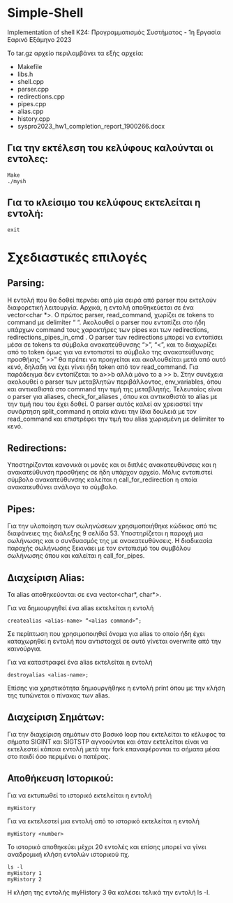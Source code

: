 # Simple-Shell
Implementation of shell 
Κ24: Προγραμματισμός Συστήματος - 1η Εργασία
Εαρινό Εξάμηνο 2023

Το tar.gz αρχείο περιλαμβάνει τα εξής αρχεία:


* Makefile
* libs.h
* shell.cpp
* parser.cpp
* redirections.cpp
* pipes.cpp
* alias.cpp
* history.cpp
* syspro2023_hw1_completion_report_1900266.docx


##  Για την εκτέλεση του κελύφους καλούνται οι εντολες:

    Make        
    ./mysh


##  Για το κλείσιμο του κελύφους εκτελείται η εντολή:

    exit


# Σχεδιαστικές επιλογές


##  Parsing:


Η εντολή που θα δοθεί περνάει από μία σειρά από parser που εκτελούν διαφορετική λειτουργία. Αρχικά, η εντολή αποθηκεύεται σε ένα vector<char *>. Ο πρώτος parser, read_command,  χωρίζει σε tokens το command με delimiter “ “. Ακολουθεί ο parser που εντοπίζει στο ήδη υπάρχων command τους χαρακτήρες των pipes και των redirections,  redirections_pipes_in_cmd . Ο parser των redirections μπορεί να εντοπίσει μέσα σε tokens τα σύμβολα ανακατεύθυνσης “>”, “<”, και το διαχωρίζει από το token όμως για να εντοπιστεί το σύμβολο της ανακατεύθυνσης προσθήκης ” >>” θα πρέπει να προηγείται και ακολουθείται μετά από αυτό κενό, δηλαδη να έχει γίνει ήδη token από τον read_command. Για παράδειγμα δεν εντοπίζεται το 
a>>b αλλά μόνο το a >> b. Στην συνέχεια ακολουθεί ο parser των μεταβλητών περιβάλλοντος, env_variables, όπου και αντικαθιστά στο command την τιμή της μεταβλητής. Τελευταίος είναι ο parser για aliases, check_for_aliases ,  όπου και αντικαθιστά το alias με την τιμή που του έχει δοθεί. Ο parser αυτός καλεί αν χρειαστεί την  συνάρτηση split_command η οποία κάνει την ίδια δουλειά με τον read_command και επιστρέφει την τιμή του alias χωρισμένη με delimiter το κενό. 




##  Redirections: 


Υποστηρίζονται κανονικά οι μονές και οι διπλές ανακατευθύνσεις και η ανακατεύθυνση προσθήκης σε ήδη υπάρχον αρχείο. Μόλις εντοπιστεί σύμβολο ανακατεύθυνσης καλείται η call_for_redirection η οποία ανακατευθύνει ανάλογα το σύμβολο.


##  Pipes: 


Για την υλοποίηση των σωληνώσεων χρησιμοποιήθηκε κώδικας από τις διαφάνειες της διάλεξης 9 σελίδα 53. Υποστηρίζεται η παροχή μια σωλήνωσης και ο συνδυασμός της με ανακατευθύνσεις. Η διαδικασία παροχής σωλήνωσης ξεκινάει με τον εντοπισμό του συμβόλου σωλήνωσης όπου και καλείται η call_for_pipes.


##  Διαχείριση Alias: 


Τα alias αποθηκεύονται σε ενα vector<char*, char*>. 


Για να δημιουργηθεί ένα alias εκτελείται η εντολή 


    createalias <alias-name> “<alias command>”;


Σε περίπτωση που χρησιμοποιηθεί όνομα για alias το οποίο ήδη έχει καταχωρηθεί η εντολή που αντιστοιχεί σε αυτό γίνεται overwrite από την καινούργια. 


Για να καταστραφεί ένα alias εκτελείται η εντολή 


    destroyalias <alias-name>;


Επίσης για χρηστικότητα δημιουργήθηκε η εντολή print όπου με την κλήση της τυπώνεται  ο πίνακας των alias.


##  Διαχείριση Σημάτων: 


Για την διαχείριση σημάτων στο βασικό loop που εκτελείται το κέλυφος τα σήματα SIGINT και SIGTSTP αγνοούνται και όταν εκτελείται είναι να εκτελεστεί κάποια εντολή μετά την fork επαναφέρονται τα σήματα μέσα στο παιδί όσο περιμένει ο πατέρας.  


##  Αποθήκευση Ιστορικού: 


Για να εκτυπωθεί το ιστορικό εκτελείται η εντολή


    myHistory


Για να εκτελεστεί μια εντολή από το ιστορικό εκτελείται η εντολή 


    myHistory <number> 


Το ιστορικό αποθηκεύει μέχρι 20 εντολές και επίσης μπορεί να γίνει αναδρομική κλήση εντολών ιστορικού πχ. 


    ls -l
    myHistory 1
    myHistory 2


Η κλήση της εντολής myHistory 3 θα καλέσει τελικά την εντολή ls -l.
